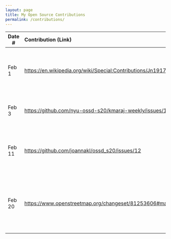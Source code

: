 ```yaml
---
layout: page
title: My Open Source Contributions
permalink: /contributions/
---
```


<!--
Type of the contribution should be "Wikipedia edit", "OpenStreet Map feature", "Documentation", "Course website", "Blog",
"Browse Add-on", etc.

The description should include a brief summary of what you did.

Replace the first row with your own contribution. 

-->





| Date #       | Contribution (Link)  | Type  | Description |
|---|:---|:---|:---|
| Feb 1   | https://en.wikipedia.org/wiki/Special:Contributions/Jn1917    |  Wiki contribution   |   Updated information on a professional Lithuanian basketball player   |
| Feb 3   | https://github.com/nyu-ossd-s20/kmaraj-weekly/issues/1    | Classmate blog    |   Posted an issue regarding weekly post title.    |
| Feb 11  | https://github.com/joannakl/ossd_s20/issues/12    |  Course website   |  Posted an issue regarding daily schedules on course website    |
| Feb 20  | https://www.openstreetmap.org/changeset/81253606#map=19/54.68413/25.28576 | OpenStreetMap | Added company's (Turing Studio) office building, which was previously unmarked |
